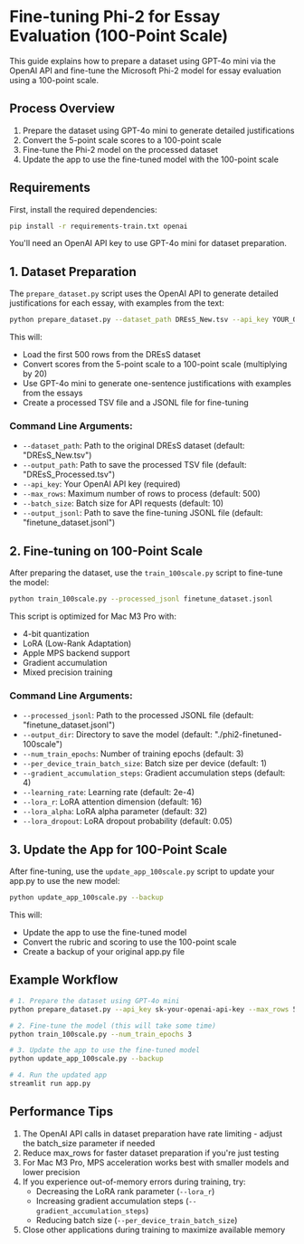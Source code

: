 # Fine-tuning Phi-2 for Essay Evaluation (100-Point Scale)

This guide explains how to prepare a dataset using GPT-4o mini via the OpenAI API and fine-tune the Microsoft Phi-2 model for essay evaluation using a 100-point scale.

## Process Overview

1. Prepare the dataset using GPT-4o mini to generate detailed justifications
2. Convert the 5-point scale scores to a 100-point scale
3. Fine-tune the Phi-2 model on the processed dataset
4. Update the app to use the fine-tuned model with the 100-point scale

## Requirements

First, install the required dependencies:

```bash
pip install -r requirements-train.txt openai
```

You'll need an OpenAI API key to use GPT-4o mini for dataset preparation.

## 1. Dataset Preparation

The `prepare_dataset.py` script uses the OpenAI API to generate detailed justifications for each essay, with examples from the text:

```bash
python prepare_dataset.py --dataset_path DREsS_New.tsv --api_key YOUR_OPENAI_API_KEY
```

This will:
- Load the first 500 rows from the DREsS dataset
- Convert scores from the 5-point scale to a 100-point scale (multiplying by 20)
- Use GPT-4o mini to generate one-sentence justifications with examples from the essays
- Create a processed TSV file and a JSONL file for fine-tuning

### Command Line Arguments:

- `--dataset_path`: Path to the original DREsS dataset (default: "DREsS_New.tsv")
- `--output_path`: Path to save the processed TSV file (default: "DREsS_Processed.tsv")
- `--api_key`: Your OpenAI API key (required)
- `--max_rows`: Maximum number of rows to process (default: 500)
- `--batch_size`: Batch size for API requests (default: 10)
- `--output_jsonl`: Path to save the fine-tuning JSONL file (default: "finetune_dataset.jsonl")

## 2. Fine-tuning on 100-Point Scale

After preparing the dataset, use the `train_100scale.py` script to fine-tune the model:

```bash
python train_100scale.py --processed_jsonl finetune_dataset.jsonl
```

This script is optimized for Mac M3 Pro with:
- 4-bit quantization
- LoRA (Low-Rank Adaptation)
- Apple MPS backend support
- Gradient accumulation
- Mixed precision training

### Command Line Arguments:

- `--processed_jsonl`: Path to the processed JSONL file (default: "finetune_dataset.jsonl")
- `--output_dir`: Directory to save the model (default: "./phi2-finetuned-100scale")
- `--num_train_epochs`: Number of training epochs (default: 3)
- `--per_device_train_batch_size`: Batch size per device (default: 1)
- `--gradient_accumulation_steps`: Gradient accumulation steps (default: 4)
- `--learning_rate`: Learning rate (default: 2e-4)
- `--lora_r`: LoRA attention dimension (default: 16)
- `--lora_alpha`: LoRA alpha parameter (default: 32)
- `--lora_dropout`: LoRA dropout probability (default: 0.05)

## 3. Update the App for 100-Point Scale

After fine-tuning, use the `update_app_100scale.py` script to update your app.py to use the new model:

```bash
python update_app_100scale.py --backup
```

This will:
- Update the app to use the fine-tuned model
- Convert the rubric and scoring to use the 100-point scale
- Create a backup of your original app.py file

## Example Workflow

```bash
# 1. Prepare the dataset using GPT-4o mini
python prepare_dataset.py --api_key sk-your-openai-api-key --max_rows 500

# 2. Fine-tune the model (this will take some time)
python train_100scale.py --num_train_epochs 3

# 3. Update the app to use the fine-tuned model
python update_app_100scale.py --backup

# 4. Run the updated app
streamlit run app.py
```

## Performance Tips

1. The OpenAI API calls in dataset preparation have rate limiting - adjust the batch_size parameter if needed
2. Reduce max_rows for faster dataset preparation if you're just testing
3. For Mac M3 Pro, MPS acceleration works best with smaller models and lower precision
4. If you experience out-of-memory errors during training, try:
   - Decreasing the LoRA rank parameter (`--lora_r`)
   - Increasing gradient accumulation steps (`--gradient_accumulation_steps`)
   - Reducing batch size (`--per_device_train_batch_size`)
5. Close other applications during training to maximize available memory 